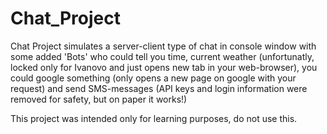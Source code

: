 # Chat_Project

Chat Project simulates a server-client type of chat in console window with some added 'Bots' who could tell you time, current weather (unfortunatly, locked only for Ivanovo and just opens new tab in your web-browser), you could google something (only opens a new page on google with your request) and send SMS-messages (API keys and login information were removed for safety, but on paper it works!) 

This project was intended only for learning purposes, do not use this.
